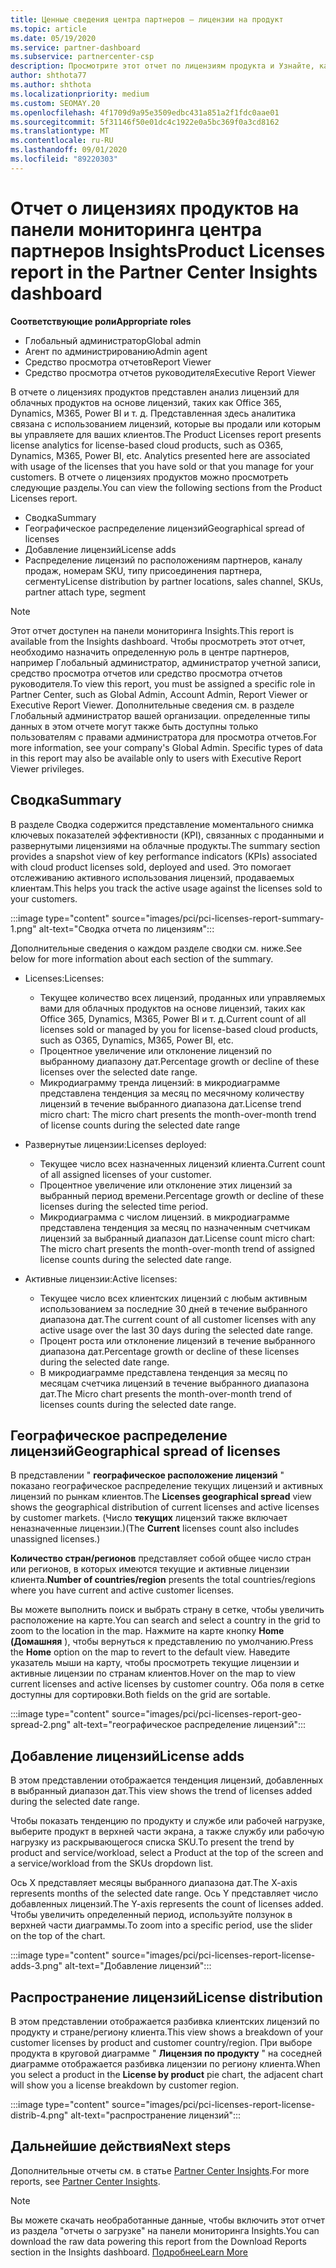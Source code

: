 ```yaml
---
title: Ценные сведения центра партнеров — лицензии на продукт
ms.topic: article
ms.date: 05/19/2020
ms.service: partner-dashboard
ms.subservice: partnercenter-csp
description: Просмотрите этот отчет по лицензиям продукта и Узнайте, как улучшить работу с лицензированными облачными продуктами, которые вы продаете или управляете клиентами.
author: shthota77
ms.author: shthota
ms.localizationpriority: medium
ms.custom: SEOMAY.20
ms.openlocfilehash: 4f1709d9a95e3509edbc431a851a2f1fdc0aae01
ms.sourcegitcommit: 5f31146f50e01dc4c1922e0a5bc369f0a3cd8162
ms.translationtype: MT
ms.contentlocale: ru-RU
ms.lasthandoff: 09/01/2020
ms.locfileid: "89220303"
---
```

# <a name="product-licenses-report-in-the-partner-center-insights-dashboard"></a><span data-ttu-id="62642-103">Отчет о лицензиях продуктов на панели мониторинга центра партнеров Insights</span><span class="sxs-lookup"><span data-stu-id="62642-103">Product Licenses report in the Partner Center Insights dashboard</span></span>

<span data-ttu-id="62642-104">**Соответствующие роли**</span><span class="sxs-lookup"><span data-stu-id="62642-104">**Appropriate roles**</span></span>
- <span data-ttu-id="62642-105">Глобальный администратор</span><span class="sxs-lookup"><span data-stu-id="62642-105">Global admin</span></span>
- <span data-ttu-id="62642-106">Агент по администрированию</span><span class="sxs-lookup"><span data-stu-id="62642-106">Admin agent</span></span>
- <span data-ttu-id="62642-107">Средство просмотра отчетов</span><span class="sxs-lookup"><span data-stu-id="62642-107">Report Viewer</span></span>
- <span data-ttu-id="62642-108">Средство просмотра отчетов руководителя</span><span class="sxs-lookup"><span data-stu-id="62642-108">Executive Report Viewer</span></span>

<span data-ttu-id="62642-109">В отчете о лицензиях продуктов представлен анализ лицензий для облачных продуктов на основе лицензий, таких как Office 365, Dynamics, M365, Power BI и т. д. Представленная здесь аналитика связана с использованием лицензий, которые вы продали или которым вы управляете для ваших клиентов.</span><span class="sxs-lookup"><span data-stu-id="62642-109">The Product Licenses report presents license analytics for license-based cloud products, such as O365, Dynamics, M365, Power BI, etc. Analytics presented here are associated with usage of the licenses that you have sold or that you manage for your customers.</span></span> <span data-ttu-id="62642-110">В отчете о лицензиях продуктов можно просмотреть следующие разделы.</span><span class="sxs-lookup"><span data-stu-id="62642-110">You can view the following sections from the Product Licenses report.</span></span>

- <span data-ttu-id="62642-111">Сводка</span><span class="sxs-lookup"><span data-stu-id="62642-111">Summary</span></span>
- <span data-ttu-id="62642-112">Географическое распределение лицензий</span><span class="sxs-lookup"><span data-stu-id="62642-112">Geographical spread of licenses</span></span>
- <span data-ttu-id="62642-113">Добавление лицензий</span><span class="sxs-lookup"><span data-stu-id="62642-113">License adds</span></span>
- <span data-ttu-id="62642-114">Распределение лицензий по расположениям партнеров, каналу продаж, номерам SKU, типу присоединения партнера, сегменту</span><span class="sxs-lookup"><span data-stu-id="62642-114">License distribution by partner locations, sales channel, SKUs, partner attach type, segment</span></span>

 > [!NOTE]
 > <span data-ttu-id="62642-115">Этот отчет доступен на панели мониторинга Insights.</span><span class="sxs-lookup"><span data-stu-id="62642-115">This report is available from the Insights dashboard.</span></span> <span data-ttu-id="62642-116">Чтобы просмотреть этот отчет, необходимо назначить определенную роль в центре партнеров, например Глобальный администратор, администратор учетной записи, средство просмотра отчетов или средство просмотра отчетов руководителя.</span><span class="sxs-lookup"><span data-stu-id="62642-116">To view this report, you must be assigned a specific role in Partner Center, such as Global Admin, Account Admin, Report Viewer or Executive Report Viewer.</span></span> <span data-ttu-id="62642-117">Дополнительные сведения см. в разделе Глобальный администратор вашей организации. определенные типы данных в этом отчете могут также быть доступны только пользователям с правами администратора для просмотра отчетов.</span><span class="sxs-lookup"><span data-stu-id="62642-117">For more information, see your company's Global Admin. Specific types of data in this report may also be available only to users with Executive Report Viewer privileges.</span></span>

## <a name="summary"></a><span data-ttu-id="62642-118">Сводка</span><span class="sxs-lookup"><span data-stu-id="62642-118">Summary</span></span>

<span data-ttu-id="62642-119">В разделе Сводка содержится представление моментального снимка ключевых показателей эффективности (KPI), связанных с проданными и развернутыми лицензиями на облачные продукты.</span><span class="sxs-lookup"><span data-stu-id="62642-119">The summary section provides a snapshot view of key performance indicators (KPIs) associated with cloud product licenses sold, deployed and used.</span></span> <span data-ttu-id="62642-120">Это помогает отслеживанию активного использования лицензий, продаваемых клиентам.</span><span class="sxs-lookup"><span data-stu-id="62642-120">This helps you track the active usage against the licenses sold to your customers.</span></span>

:::image type="content" source="images/pci/pci-licenses-report-summary-1.png" alt-text="Сводка отчета по лицензиям":::

<span data-ttu-id="62642-122">Дополнительные сведения о каждом разделе сводки см. ниже.</span><span class="sxs-lookup"><span data-stu-id="62642-122">See below for more information about each section of the summary.</span></span>

- <span data-ttu-id="62642-123">Licenses:</span><span class="sxs-lookup"><span data-stu-id="62642-123">Licenses:</span></span> 
  - <span data-ttu-id="62642-124">Текущее количество всех лицензий, проданных или управляемых вами для облачных продуктов на основе лицензий, таких как Office 365, Dynamics, M365, Power BI и т. д.</span><span class="sxs-lookup"><span data-stu-id="62642-124">Current count of all licenses sold or managed by you for license-based cloud products, such as O365, Dynamics, M365, Power BI, etc.</span></span>
  - <span data-ttu-id="62642-125">Процентное увеличение или отклонение лицензий по выбранному диапазону дат.</span><span class="sxs-lookup"><span data-stu-id="62642-125">Percentage growth or decline of these licenses over the selected date range.</span></span>
  - <span data-ttu-id="62642-126">Микродиаграмму тренда лицензий: в микродиаграмме представлена тенденция за месяц по месячному количеству лицензий в течение выбранного диапазона дат.</span><span class="sxs-lookup"><span data-stu-id="62642-126">License trend micro chart: The micro chart presents the month-over-month trend of license counts during the selected date range</span></span>

- <span data-ttu-id="62642-127">Развернутые лицензии:</span><span class="sxs-lookup"><span data-stu-id="62642-127">Licenses deployed:</span></span>
  - <span data-ttu-id="62642-128">Текущее число всех назначенных лицензий клиента.</span><span class="sxs-lookup"><span data-stu-id="62642-128">Current count of all assigned licenses of your customer.</span></span>
  - <span data-ttu-id="62642-129">Процентное увеличение или отклонение этих лицензий за выбранный период времени.</span><span class="sxs-lookup"><span data-stu-id="62642-129">Percentage growth or decline of these licenses during the selected time period.</span></span>
  - <span data-ttu-id="62642-130">Микродиаграмма с числом лицензий. в микродиаграмме представлена тенденция за месяц по назначенным счетчикам лицензий за выбранный диапазон дат.</span><span class="sxs-lookup"><span data-stu-id="62642-130">License count micro chart: The micro chart presents the month-over-month trend of assigned license counts during the selected date range.</span></span>

- <span data-ttu-id="62642-131">Активные лицензии:</span><span class="sxs-lookup"><span data-stu-id="62642-131">Active licenses:</span></span> 
  - <span data-ttu-id="62642-132">Текущее число всех клиентских лицензий с любым активным использованием за последние 30 дней в течение выбранного диапазона дат.</span><span class="sxs-lookup"><span data-stu-id="62642-132">The current count of all customer licenses with any active usage over the last 30 days during the selected date range.</span></span>
  - <span data-ttu-id="62642-133">Процент роста или отклонение лицензий в течение выбранного диапазона дат.</span><span class="sxs-lookup"><span data-stu-id="62642-133">Percentage growth or decline of these licenses during the selected date range.</span></span>
  - <span data-ttu-id="62642-134">В микродиаграмме представлена тенденция за месяц по месяцам счетчика лицензий в течение выбранного диапазона дат.</span><span class="sxs-lookup"><span data-stu-id="62642-134">The Micro chart presents the month-over-month trend of licenses counts during the selected date range.</span></span>

## <a name="geographical-spread-of-licenses"></a><span data-ttu-id="62642-135">Географическое распределение лицензий</span><span class="sxs-lookup"><span data-stu-id="62642-135">Geographical spread of licenses</span></span>

<span data-ttu-id="62642-136">В представлении " **географическое расположение лицензий** " показано географическое распределение текущих лицензий и активных лицензий по рынкам клиентов.</span><span class="sxs-lookup"><span data-stu-id="62642-136">The **Licenses geographical spread** view shows the geographical distribution of current licenses and active licenses by customer markets.</span></span> <span data-ttu-id="62642-137">(Число **текущих** лицензий также включает неназначенные лицензии.)</span><span class="sxs-lookup"><span data-stu-id="62642-137">(The **Current** licenses count also includes unassigned licenses.)</span></span>

<span data-ttu-id="62642-138">**Количество стран/регионов** представляет собой общее число стран или регионов, в которых имеются текущие и активные лицензии клиента.</span><span class="sxs-lookup"><span data-stu-id="62642-138">**Number of countries/region** presents the total countries/regions where you have current and active customer licenses.</span></span>

<span data-ttu-id="62642-139">Вы можете выполнить поиск и выбрать страну в сетке, чтобы увеличить расположение на карте.</span><span class="sxs-lookup"><span data-stu-id="62642-139">You can search and select a country in the grid to zoom to the location in the map.</span></span> <span data-ttu-id="62642-140">Нажмите на карте кнопку **Home (Домашняя** ), чтобы вернуться к представлению по умолчанию.</span><span class="sxs-lookup"><span data-stu-id="62642-140">Press the **Home** option on the map to revert to the default view.</span></span> <span data-ttu-id="62642-141">Наведите указатель мыши на карту, чтобы просмотреть текущие лицензии и активные лицензии по странам клиентов.</span><span class="sxs-lookup"><span data-stu-id="62642-141">Hover on the map to view current licenses and active licenses by customer country.</span></span> <span data-ttu-id="62642-142">Оба поля в сетке доступны для сортировки.</span><span class="sxs-lookup"><span data-stu-id="62642-142">Both fields on the grid are sortable.</span></span>

:::image type="content" source="images/pci/pci-licenses-report-geo-spread-2.png" alt-text="географическое распределение лицензий":::

## <a name="license-adds"></a><span data-ttu-id="62642-144">Добавление лицензий</span><span class="sxs-lookup"><span data-stu-id="62642-144">License adds</span></span>

<span data-ttu-id="62642-145">В этом представлении отображается тенденция лицензий, добавленных в выбранный диапазон дат.</span><span class="sxs-lookup"><span data-stu-id="62642-145">This view shows the trend of licenses added during the selected date range.</span></span> 

<span data-ttu-id="62642-146">Чтобы показать тенденцию по продукту и службе или рабочей нагрузке, выберите продукт в верхней части экрана, а также службу или рабочую нагрузку из раскрывающегося списка SKU.</span><span class="sxs-lookup"><span data-stu-id="62642-146">To present the trend by product and service/workload, select a Product at the top of the screen and a service/workload from the SKUs dropdown list.</span></span>

<span data-ttu-id="62642-147">Ось X представляет месяцы выбранного диапазона дат.</span><span class="sxs-lookup"><span data-stu-id="62642-147">The X-axis represents months of the selected date range.</span></span> <span data-ttu-id="62642-148">Ось Y представляет число добавленных лицензий.</span><span class="sxs-lookup"><span data-stu-id="62642-148">The Y-axis represents the count of licenses added.</span></span> <span data-ttu-id="62642-149">Чтобы увеличить определенный период, используйте ползунок в верхней части диаграммы.</span><span class="sxs-lookup"><span data-stu-id="62642-149">To zoom into a specific period, use the slider on the top of the chart.</span></span>

:::image type="content" source="images/pci/pci-licenses-report-license-adds-3.png" alt-text="Добавление лицензий":::

## <a name="license-distribution"></a><span data-ttu-id="62642-151">Распространение лицензий</span><span class="sxs-lookup"><span data-stu-id="62642-151">License distribution</span></span>

<span data-ttu-id="62642-152">В этом представлении отображается разбивка клиентских лицензий по продукту и стране/региону клиента.</span><span class="sxs-lookup"><span data-stu-id="62642-152">This view shows a breakdown of your customer licenses by product and customer country/region.</span></span> <span data-ttu-id="62642-153">При выборе продукта в круговой диаграмме " **Лицензия по продукту** " на соседней диаграмме отображается разбивка лицензии по региону клиента.</span><span class="sxs-lookup"><span data-stu-id="62642-153">When you select a product in the **License by product** pie chart, the adjacent chart will show you a license breakdown by customer region.</span></span>

:::image type="content" source="images/pci/pci-licenses-report-license-distrib-4.png" alt-text="распространение лицензий":::

## <a name="next-steps"></a><span data-ttu-id="62642-155">Дальнейшие действия</span><span class="sxs-lookup"><span data-stu-id="62642-155">Next steps</span></span>

<span data-ttu-id="62642-156">Дополнительные отчеты см. в статье [Partner Center Insights](partner-center-insights.md).</span><span class="sxs-lookup"><span data-stu-id="62642-156">For more reports, see [Partner Center Insights](partner-center-insights.md).</span></span>

>[!NOTE] 
> <span data-ttu-id="62642-157">Вы можете скачать необработанные данные, чтобы включить этот отчет из раздела "отчеты о загрузке" на панели мониторинга Insights.</span><span class="sxs-lookup"><span data-stu-id="62642-157">You can download the raw data powering this report from the Download Reports section in the Insights dashboard.</span></span> [<span data-ttu-id="62642-158">Подробнее</span><span class="sxs-lookup"><span data-stu-id="62642-158">Learn More</span></span>](pci-download-reports.md)
